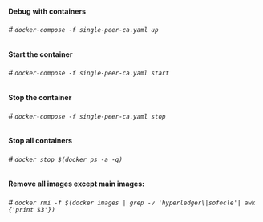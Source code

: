 #### Debug with containers
###### # `docker-compose -f single-peer-ca.yaml up`
#### Start the container
###### # `docker-compose -f single-peer-ca.yaml start`
#### Stop the container
###### # `docker-compose -f single-peer-ca.yaml stop`
#### Stop all containers
###### # `docker stop $(docker ps -a -q)`
#### Remove all images except main images:
###### # `docker rmi -f $(docker images | grep -v 'hyperledger\|sofocle'| awk {'print $3'})`
